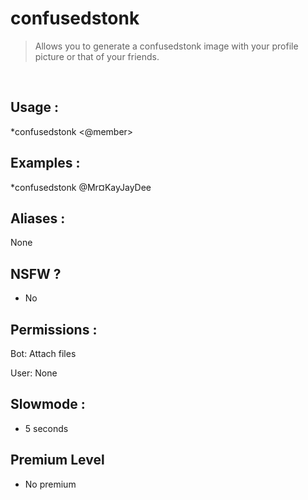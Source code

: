 # confusedstonk

> Allows you to generate a confusedstonk image with your profile picture or that of your friends.

<br>

## Usage :

*confusedstonk <@member>

## Examples :

*confusedstonk @Mr¤KayJayDee

## Aliases :

None

## NSFW ?

- No

## Permissions :

Bot: Attach files
<br>

User: None

## Slowmode :

- 5 seconds

## Premium Level

- No premium